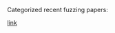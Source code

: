 
Categorized recent fuzzing papers:

[link](https://github.com/paperswithbacktest/awesome-systematic-trading?tab=readme-ov-file)
